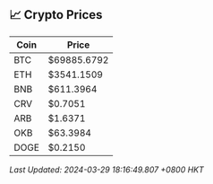## 📈 Crypto Prices

| Coin | Price |
| ---- | ----- |
| BTC | $69885.6792 |
| ETH | $3541.1509 |
| BNB | $611.3964 |
| CRV | $0.7051 |
| ARB | $1.6371 |
| OKB | $63.3984 |
| DOGE | $0.2150 |

_Last Updated: 2024-03-29 18:16:49.807 +0800 HKT_